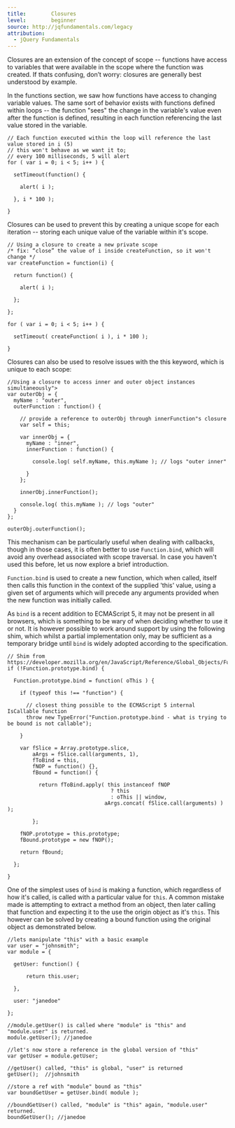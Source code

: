 ```yaml
---
title:        Closures
level:        beginner
source: http://jqfundamentals.com/legacy
attribution: 
  - jQuery Fundamentals
---
```


Closures are an extension of the concept of scope -- functions have access to
variables that were available in the scope where the function was created. If
thats confusing, don’t worry: closures are generally best understood by
example.

In the functions section, we saw how functions have access to changing
variable values. The same sort of behavior exists with functions defined within
loops -- the function "sees" the change in the variable's value even after the
function is defined, resulting in each function referencing the last value stored
in the variable.

```
// Each function executed within the loop will reference the last value stored in i (5)
// this won't behave as we want it to;
// every 100 milliseconds, 5 will alert
for ( var i = 0; i < 5; i++ ) {

  setTimeout(function() {

    alert( i );

  }, i * 100 );

}
```

Closures can be used to prevent this by creating a unique scope for
each iteration -- storing each unique value of the variable within it's scope.

```
// Using a closure to create a new private scope
/* fix: “close” the value of i inside createFunction, so it won't change */
var createFunction = function(i) {

  return function() {

    alert( i );

  };

};

for ( var i = 0; i < 5; i++ ) {

  setTimeout( createFunction( i ), i * 100 );

}
```

Closures can also be used to resolve issues with the this keyword, which is
unique to each scope:

```
//Using a closure to access inner and outer object instances simultaneously">
var outerObj = {
  myName : "outer",
  outerFunction : function() {

    // provide a reference to outerObj through innerFunction"s closure
    var self = this;

    var innerObj = {
      myName : "inner",
      innerFunction : function() {

        console.log( self.myName, this.myName ); // logs "outer inner"

      }
    };

    innerObj.innerFunction();

    console.log( this.myName ); // logs "outer"
  }
};

outerObj.outerFunction();
```

This mechanism can be particularly useful when dealing with callbacks, though
in those cases, it is often better to use `Function.bind`, which will avoid any
overhead associated with scope traversal. In case you haven't used this before, let
us now explore a brief introduction.

`Function.bind` is used to create a new function, which when called, itself then
calls this function in the context of the supplied 'this' value, using a given set
of arguments which will precede any arguments provided when the new function was
initially called.

As `bind` is a recent addition to ECMAScript 5, it may not be present in all browsers,
which is something to be wary of when deciding whether to use it or not. It is however
possible to work around support by using the following shim, which whilst a partial
implementation only, may be sufficient as a temporary bridge until `bind` is widely
adopted according to the specification.

```
// Shim from https://developer.mozilla.org/en/JavaScript/Reference/Global_Objects/Function/bind
if (!Function.prototype.bind) {

  Function.prototype.bind = function( oThis ) {

    if (typeof this !== "function") {

      // closest thing possible to the ECMAScript 5 internal IsCallable function
      throw new TypeError("Function.prototype.bind - what is trying to be bound is not callable");

    }

    var fSlice = Array.prototype.slice,
        aArgs = fSlice.call(arguments, 1),
        fToBind = this,
        fNOP = function() {},
        fBound = function() {

          return fToBind.apply( this instanceof fNOP
                                 ? this
                                 : oThis || window,
                               aArgs.concat( fSlice.call(arguments) ) );

        };

    fNOP.prototype = this.prototype;
    fBound.prototype = new fNOP();

    return fBound;

  };

}
```

One of the simplest uses of `bind` is making a function, which regardless of how it's
called, is called with a particular value for `this`. A common mistake made is
attempting to extract a method from an object, then later calling that function and
expecting it to the use the origin object as it's `this`. This however can be solved
by creating a bound function using the original object as demonstrated below.

```
//lets manipulate "this" with a basic example
var user = "johnsmith";
var module = {

  getUser: function() {

      return this.user;

  },

  user: "janedoe"

};

//module.getUser() is called where "module" is "this" and "module.user" is returned.
module.getUser(); //janedoe

//let's now store a reference in the global version of "this"
var getUser = module.getUser;

//getUser() called, "this" is global, "user" is returned
getUser();  //johnsmith

//store a ref with "module" bound as "this"
var boundGetUser = getUser.bind( module );

//boundGetUser() called, "module" is "this" again, "module.user" returned.
boundGetUser(); //janedoe
```
